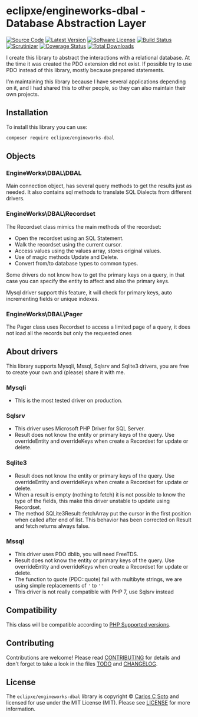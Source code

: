 # eclipxe/engineworks-dbal - Database Abstraction Layer

[![Source Code][badge-source]][source]
[![Latest Version][badge-release]][release]
[![Software License][badge-license]][license]
[![Build Status][badge-build]][build]
[![Scrutinizer][badge-quality]][quality]
[![Coverage Status][badge-coverage]][coverage]
[![Total Downloads][badge-downloads]][downloads]

I create this library to abstract the interactions with a relational database.
At the time it was created the PDO extension did not exist.
If possible try to use PDO instead of this library, mostly because prepared statements.

I'm maintaining this library because I have several applications depending on it,
and I had shared this to other people, so they can also maintain their own projects.

## Installation

To install this library you can use:
```bash
composer require eclipxe/engineworks-dbal
```

## Objects

### EngineWorks\DBAL\DBAL

Main connection object, has several query methods to get the results just as needed.
It also contains sql methods to translate SQL Dialects from different drivers.

### EngineWorks\DBAL\Recordset

The Recordset class mimics the main methods of the recordset:

- Open the recordset using an SQL Statement.
- Walk the recordset using the current cursor.
- Access values using the values array, stores original values.
- Use of magic methods Update and Delete.
- Convert from/to database types to common types.

Some drivers do not know how to get the primary keys on a query,
in that case you can specify the entity to affect and also the primary keys.

Mysql driver support this feature, it will check for primary keys,
auto incrementing fields or unique indexes.

### EngineWorks\DBAL\Pager

The Pager class uses Recordset to access a limited page of a query, it does not load
all the records but only the requested ones

## About drivers

This library supports Mysqli, Mssql, Sqlsrv and Sqlite3 drivers,
you are free to create your own and (please) share it with me.

### Mysqli

- This is the most tested driver on production.

### Sqlsrv

- This driver uses Microsoft PHP Driver for SQL Server.
- Result does not know the entity or primary keys of the query.
  Use overrideEntity and overrideKeys when create a Recordset for update or delete.

### Sqlite3

- Result does not know the entity or primary keys of the query.
  Use overrideEntity and overrideKeys when create a Recordset for update or delete.
- When a result is empty (nothing to fetch) it is not possible to know the type
  of the fields, this make this driver unstable to update using Recordset.
- The method SQLite3Result::fetchArray put the cursor in the first position
  when called after end of list. This behavior has been corrected on Result and fetch
  returns always false.

### Mssql

- This driver uses PDO dblib, you will need FreeTDS.
- Result does not know the entity or primary keys of the query.
  Use overrideEntity and overrideKeys when create a Recordset for update or delete.
- The function to quote (PDO::quote) fail with multibyte strings, we are
  using simple replacements of `'` to `''`
- This driver is not really compatible with PHP 7, use Sqlsrv instead

## Compatibility

This class will be compatible according to [PHP Supported versions](http://php.net/supported-versions.php).

## Contributing

Contributions are welcome! Please read [CONTRIBUTING][] for details
and don't forget to take a look in the files [TODO][] and [CHANGELOG][].

## License

The `eclipxe/engineworks-dbal` library is copyright © [Carlos C Soto](https://eclipxe.com.mx/)
and licensed for use under the MIT License (MIT). Please see [LICENSE][] for more information.

[contributing]: https://github.com/eclipxe13/engineworks-dbal/blob/main/CONTRIBUTING.md
[changelog]: https://github.com/eclipxe13/engineworks-dbal/blob/main/CHANGELOG.md
[todo]: https://github.com/eclipxe13/engineworks-dbal/blob/main/TODO.md

[source]: https://github.com/eclipxe13/engineworks-dbal
[release]: https://github.com/eclipxe13/engineworks-dbal/releases
[license]: https://github.com/eclipxe13/engineworks-dbal/blob/main/LICENSE
[build]: https://github.com/eclipxe13/engineworks-dbal/actions/workflows/build.yml?query=branch:main
[quality]: https://scrutinizer-ci.com/g/eclipxe13/engineworks-dbal/?branch=main
[coverage]: https://scrutinizer-ci.com/g/eclipxe13/engineworks-dbal/code-structure/main/code-coverage/src/
[downloads]: https://packagist.org/packages/eclipxe/engineworks-dbal

[badge-source]: https://img.shields.io/badge/source-eclipxe13/engineworks--dbal-blue?style=flat-square
[badge-release]: https://img.shields.io/github/release/eclipxe13/engineworks-dbal?style=flat-square
[badge-license]: https://img.shields.io/github/license/eclipxe13/engineworks-dbal?style=flat-square
[badge-build]: https://img.shields.io/github/actions/workflow/status/eclipxe13/engineworks-dbal/build.yml?branch=main&style=flat-square
[badge-quality]: https://img.shields.io/scrutinizer/quality/g/eclipxe13/engineworks-dbal/main?style=flat-square
[badge-coverage]: https://img.shields.io/scrutinizer/coverage/g/eclipxe13/engineworks-dbal/main?style=flat-square
[badge-downloads]: https://img.shields.io/packagist/dt/eclipxe/engineworks-dbal?style=flat-square
